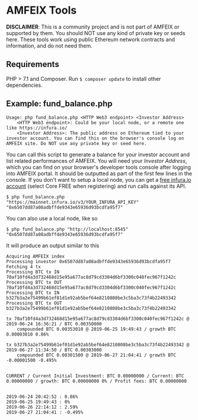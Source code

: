 AMFEIX Tools
============

**DISCLAIMER**: This is a community project and is not part of AMFEIX or supported by them. You should NOT use any kind of private key or seeds here. These tools work using public Ethereum network contracts and information, and do not need them.

## Requirements
PHP > 7.1 and Composer. Run `$ composer update` to install other dependencies.

## Example: fund_balance.php
```
Usage: php fund_balance.php <HTTP Web3 endpoint> <Investor Address>
	<HTTP Web3 endpoint>: Could be your local node, or a remote one like https://infura.io/
	<Investor Address>: The public address on Ethereum tied to your investor account. You can find this on the browser's console log on AMFEIX site. Do NOT use any private key or seed here.
```


You can call this script to generate a balance for your investor account and list related performances of AMFEIX. You will need your *Investor Address*, which you can find on your browser's developer tools console after logging into AMFEIX portal. It should be outputted as part of the first few lines in the console.
If you don't want to setup a local node, you can get a [free infura.io account](https://infura.io/) (select Core FREE when registering) and run calls against its API.
```
$ php fund_balance.php "https://mainnet.infura.io/v3/YOUR_INFURA_API_KEY" "0x6507dd87a08adbffde9343e65936d93bcdfa95f7"
```

You can also use a local node, like so
```
$ php fund_balance.php "http://localhost:8545" "0x6507dd87a08adbffde9343e65936d93bcdfa95f7"
```

It will produce an output similar to this
```
Acquiring AMFEIX index
Processing investor 0x6507dd87a08adbffde9343e65936d93bcdfa95f7
Fetching 4 tx
Processing BTC tx IN  70af10fd4a3d732468d15e95a677ac8d79cd3304d6bf3300c040fec967f1242c
Processing BTC tx OUT 70af10fd4a3d732468d15e95a677ac8d79cd3304d6bf3300c040fec967f1242c
Processing BTC tx IN  b327b3a2e75499b61ef01d1e92ab5bef64e8210808be3c5ba3c73f4b22493342
Processing BTC tx OUT b327b3a2e75499b61ef01d1e92ab5bef64e8210808be3c5ba3c73f4b22493342

tx 70af10fd4a3d732468d15e95a677ac8d79cd3304d6bf3300c040fec967f1242c @ 2019-06-24 16:36:21 / BTC 0.00350000
	compounded BTC 0.00353010 @ 2019-06-25 19:49:43 / growth BTC 0.00003010 0.86%

tx b327b3a2e75499b61ef01d1e92ab5bef64e8210808be3c5ba3c73f4b22493342 @ 2019-06-27 11:34:50 / BTC 0.00303000
	compounded BTC 0.00301500 @ 2019-06-27 21:04:41 / growth BTC -0.00001500 -0.495%


CURRENT / Current Initial Investment: BTC 0.00000000 / Current: BTC 0.00000000 / growth: BTC 0.00000000 0% / Profit fees: BTC 0.00000000


2019-06-24 20:42:52 : 0.86%
2019-06-25 19:49:43 : 0%
2019-06-26 22:14:12 : 2.59%
2019-06-27 21:04:41 : -0.495%
```